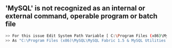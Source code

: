 ## 'MySQL' is not recognized as an internal or external command, operable program or batch file
```sh
>> For this issue Edit System Path Variable [ C:\Program Files (x86)\MySQL\MySQL Fabric 1.5 & MySQL Utilities 1.5\  ]
>> As "C:\Program Files (x86)\MySQL\MySQL Fabric 1.5 & MySQL Utilities 1.5\"
```
